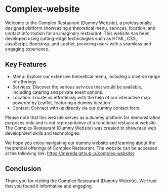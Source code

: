 # Complex-website

Welcome to the Complex Restaurant (Dummy Website), a professionally designed platform showcasing a theoretical menu, services, location, and contact information for an imaginary restaurant. This website has been developed using cutting-edge technologies such as HTML, CSS, JavaScript, Bootstrap, and Leaflet, providing users with a seamless and engaging experience. 

## Key Features

- Menu: Explore our extensive theoretical menu, including a diverse range of offerings.
- Services: Discover the various services that would be available, including catering and private event options.
- Location: Locate us effortlessly with the help of our interactive map powered by Leaflet, featuring a dummy location.
- Contact: Connect with us directly via our dummy contact form.

Please note that this website serves as a dummy platform for demonstration purposes only and is not representative of a functional restaurant website. The Complex Restaurant (Dummy Website) was created to showcase web development skills and technologies.

We hope you enjoy navigating our dummy website and learning about the theoretical offerings of Complex Restaurant. The website can be accessed at the following link: https://mereda.github.io/complex-website/

## Conclusion

Thank you for visiting the Complex Restaurant (Dummy Website). We trust that you found it informative and engaging.
